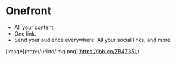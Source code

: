 # Onefront

- All your content.
- One link.
- Send your audience everywhere. All your social links, and more.


[image](http://url/to/img.png](https://ibb.co/ZB4Z35L)

